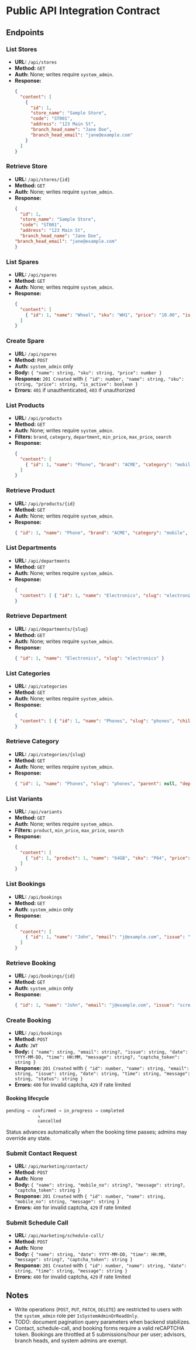 # Public API Integration Contract

## Endpoints

### List Stores
- **URL:** `/api/stores`
- **Method:** `GET`
- **Auth:** None; writes require `system_admin`.
- **Response:**
  ```json
  {
    "content": [
      {
        "id": 1,
        "store_name": "Sample Store",
        "code": "ST001",
        "address": "123 Main St",
        "branch_head_name": "Jane Doe",
        "branch_head_email": "jane@example.com"
      }
    ]
  }
  ```

### Retrieve Store
- **URL:** `/api/stores/{id}`
- **Method:** `GET`
- **Auth:** None; writes require `system_admin`.
- **Response:**
  ```json
  {
    "id": 1,
    "store_name": "Sample Store",
    "code": "ST001",
    "address": "123 Main St",
    "branch_head_name": "Jane Doe",
  "branch_head_email": "jane@example.com"
  }
  ```

### List Spares
- **URL:** `/api/spares`
- **Method:** `GET`
- **Auth:** None; writes require `system_admin`.
- **Response:**
  ```json
  {
    "content": [
      { "id": 1, "name": "Wheel", "sku": "WH1", "price": "10.00", "is_active": true }
    ]
  }
  ```

### Create Spare
- **URL:** `/api/spares`
- **Method:** `POST`
- **Auth:** `system_admin` only
- **Body:** `{ "name": string, "sku": string, "price": number }`
- **Response:** `201 Created` with `{ "id": number, "name": string, "sku": string, "price": string, "is_active": boolean }`
- **Errors:** `401` if unauthenticated, `403` if unauthorized

### List Products
- **URL:** `/api/products`
- **Method:** `GET`
- **Auth:** None; writes require `system_admin`.
- **Filters:** `brand`, `category`, `department`, `min_price`, `max_price`, `search`
- **Response:**
  ```json
  {
    "content": [
      { "id": 1, "name": "Phone", "brand": "ACME", "category": "mobile", "department": "electronics", "price": "100.00" }
    ]
  }
  ```

### Retrieve Product
- **URL:** `/api/products/{id}`
- **Method:** `GET`
- **Auth:** None; writes require `system_admin`.
- **Response:**
  ```json
  { "id": 1, "name": "Phone", "brand": "ACME", "category": "mobile", "department": "electronics", "price": "100.00", "variants": [] }
  ```

### List Departments
- **URL:** `/api/departments`
- **Method:** `GET`
- **Auth:** None; writes require `system_admin`.
- **Response:**
  ```json
  {
    "content": [ { "id": 1, "name": "Electronics", "slug": "electronics" } ]
  }
  ```

### Retrieve Department
- **URL:** `/api/departments/{slug}`
- **Method:** `GET`
- **Auth:** None; writes require `system_admin`.
- **Response:**
  ```json
  { "id": 1, "name": "Electronics", "slug": "electronics" }
  ```

### List Categories
- **URL:** `/api/categories`
- **Method:** `GET`
- **Auth:** None; writes require `system_admin`.
- **Response:**
  ```json
  {
    "content": [ { "id": 1, "name": "Phones", "slug": "phones", "children": [] } ]
  }
  ```

### Retrieve Category
- **URL:** `/api/categories/{slug}`
- **Method:** `GET`
- **Auth:** None; writes require `system_admin`.
- **Response:**
  ```json
  { "id": 1, "name": "Phones", "slug": "phones", "parent": null, "department": "electronics", "children": [] }
  ```

### List Variants
- **URL:** `/api/variants`
- **Method:** `GET`
- **Auth:** None; writes require `system_admin`.
- **Filters:** `product`, `min_price`, `max_price`, `search`
- **Response:**
  ```json
  {
    "content": [
      { "id": 1, "product": 1, "name": "64GB", "sku": "P64", "price": "110.00" }
    ]
  }
  ```

### List Bookings
- **URL:** `/api/bookings`
- **Method:** `GET`
- **Auth:** `system_admin` only
- **Response:**
  ```json
  {
    "content": [
      { "id": 1, "name": "John", "email": "j@example.com", "issue": "screen", "date": "2024-01-01", "time": "10:00", "message": "hi", "status": "pending" }
    ]
  }
  ```

### Retrieve Booking
- **URL:** `/api/bookings/{id}`
- **Method:** `GET`
- **Auth:** `system_admin` only
- **Response:**
  ```json
  { "id": 1, "name": "John", "email": "j@example.com", "issue": "screen", "date": "2024-01-01", "time": "10:00", "message": "hi", "status": "pending" }
  ```

### Create Booking
- **URL:** `/api/bookings`
- **Method:** `POST`
- **Auth:** `JWT`
- **Body:** `{ "name": string, "email": string?, "issue": string, "date": YYYY-MM-DD, "time": HH:MM, "message": string?, "captcha_token": string }`
- **Response:** `201 Created` with `{ "id": number, "name": string, "email": string, "issue": string, "date": string, "time": string, "message": string, "status": string }`
- **Errors:** `400` for invalid captcha, `429` if rate limited
#### Booking lifecycle
```
pending → confirmed → in_progress → completed
            ↘
            cancelled
```
Status advances automatically when the booking time passes; admins may override any state.
### Submit Contact Request
- **URL:** `/api/marketing/contact/`
- **Method:** `POST`
- **Auth:** None
- **Body:** `{ "name": string, "mobile_no": string?, "message": string?, "captcha_token": string }`
- **Response:** `201 Created` with `{ "id": number, "name": string, "mobile_no": string, "message": string }`
- **Errors:** `400` for invalid captcha, `429` if rate limited

### Submit Schedule Call
- **URL:** `/api/marketing/schedule-call/`
- **Method:** `POST`
- **Auth:** None
- **Body:** `{ "name": string, "date": YYYY-MM-DD, "time": HH:MM, "message": string?, "captcha_token": string }`
- **Response:** `201 Created` with `{ "id": number, "name": string, "date": string, "time": string, "message": string }`
- **Errors:** `400` for invalid captcha, `429` if rate limited

## Notes
- Write operations (`POST`, `PUT`, `PATCH`, `DELETE`) are restricted to users with the `system_admin` role per `IsSystemAdminOrReadOnly`.
- TODO: document pagination query parameters when backend stabilizes.
- Contact, schedule-call, and booking forms require a valid reCAPTCHA token. Bookings are throttled at 5 submissions/hour per user; advisors, branch heads, and system admins are exempt.
